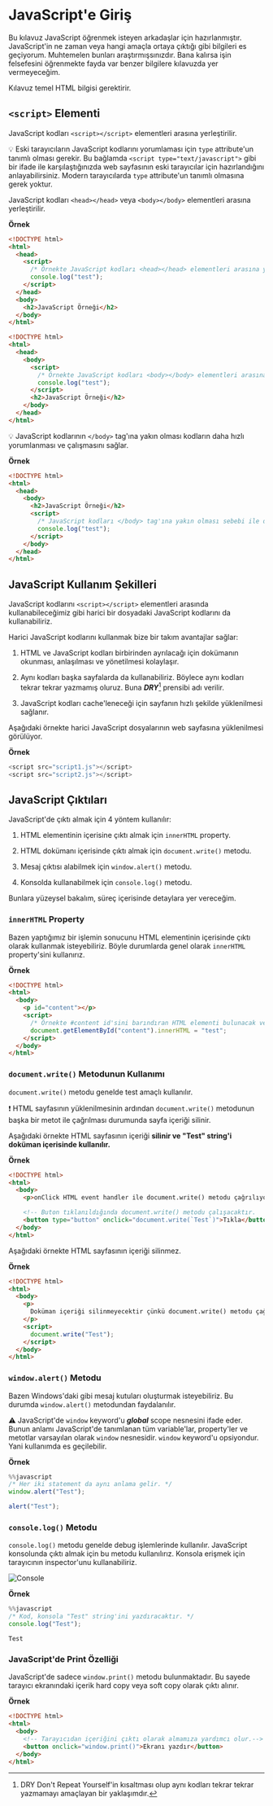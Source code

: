 # JavaScript'e Giriş

Bu kılavuz JavaScript öğrenmek isteyen arkadaşlar için hazırlanmıştır. JavaScript'in ne zaman veya hangi amaçla ortaya çıktığı gibi bilgileri es geçiyorum. Muhtemelen bunları araştırmışsınızdır. Bana kalırsa işin felsefesini öğrenmekte fayda var benzer bilgilere kılavuzda yer vermeyeceğim.

Kılavuz temel HTML bilgisi gerektirir.


## `<script>` Elementi

JavaScript kodları `<script></script>` elementleri arasına yerleştirilir.

💡 Eski tarayıcıların JavaScript kodlarını yorumlaması için `type` attribute'un tanımlı olması gerekir. Bu bağlamda `<script type="text/javascript">` gibi bir ifade ile karşılaştığınızda web sayfasının eski tarayıcılar için hazırlandığını anlayabilirsiniz. Modern tarayıcılarda `type` attribute'un tanımlı olmasına gerek yoktur.

JavaScript kodları `<head></head>` veya `<body></body>` elementleri arasına yerleştirilir.

**Örnek**

```html
<!DOCTYPE html>
<html>
  <head>
    <script>
      /* Örnekte JavaScript kodları <head></head> elementleri arasına yerleştirilmiş */
      console.log("test");
    </script>
  </head>
  <body>
    <h2>JavaScript Örneği</h2>
  </body>
</html>

<!DOCTYPE html>
<html>
  <head>
    <body>
      <script>
        /* Örnekte JavaScript kodları <body></body> elementleri arasına yerleştirilmiş */
        console.log("test");
      </script>
      <h2>JavaScript Örneği</h2>
    </body>
  </head>
</html>
```

💡 JavaScript kodlarının `</body>` tag'ına yakın olması kodların daha hızlı yorumlanması ve çalışmasını sağlar.

**Örnek**

```html
<!DOCTYPE html>
<html>
  <head>
    <body>
      <h2>JavaScript Örneği</h2>
      <script>
        /* JavaScript kodları </body> tag'ına yakın olması sebebi ile daha hızlı çalışacaktır. */
        console.log("test");
      </script>
    </body>
  </head>
</html>
```


## JavaScript Kullanım Şekilleri

JavaScript kodlarını `<script></script>` elementleri arasında kullanabileceğimiz gibi harici bir dosyadaki JavaScript kodlarını da kullanabiliriz.

Harici JavaScript kodlarını kullanmak bize bir takım avantajlar sağlar:

1. HTML ve JavaScript kodları birbirinden ayrılacağı için dokümanın okunması, anlaşılması ve yönetilmesi kolaylaşır.

2. Aynı kodları başka sayfalarda da kullanabiliriz. Böylece aynı kodları tekrar tekrar yazmamış oluruz. Buna **_DRY_**[^1] prensibi adı verilir.

3. JavaScript kodları cache'leneceği için sayfanın hızlı şekilde yüklenilmesi sağlanır.

Aşağıdaki örnekte harici JavaScript dosyalarının web sayfasına yüklenilmesi görülüyor.

**Örnek**

```javascript
<script src="script1.js"></script>
<script src="script2.js"></script>
```


## JavaScript Çıktıları

JavaScript'de çıktı almak için 4 yöntem kullanılır:

1. HTML elementinin içerisine çıktı almak için `innerHTML` property.

2. HTML dokümanı içerisinde çıktı almak için `document.write()` metodu.

3. Mesaj çıktısı alabilmek için `window.alert()` metodu.

4. Konsolda kullanabilmek için `console.log()` metodu.

Bunlara yüzeysel bakalım, süreç içerisinde detaylara yer vereceğim.


### `innerHTML` Property

Bazen yaptığımız bir işlemin sonucunu HTML elementinin içerisinde çıktı olarak kullanmak isteyebiliriz. Böyle durumlarda genel olarak `innerHTML` property'sini kullanırız.

**Örnek**

```html
<!DOCTYPE html>
<html>
  <body>
    <p id="content"></p>
    <script>
      /* Örnekte #content id'sini barındıran HTML elementi bulunacak ve içerisine "test" ifadesi yazdırılacaktır. */
      document.getElementById("content").innerHTML = "test";
    </script>
  </body>
</html>
```


### `document.write()` Metodunun Kullanımı

`document.write()` metodu genelde test amaçlı kullanılır.

❗ HTML sayfasının yüklenilmesinin ardından `document.write()` metodunun başka bir metot ile çağrılması durumunda sayfa içeriği silinir.

Aşağıdaki örnekte HTML sayfasının içeriği **silinir ve "Test" string'i doküman içerisinde kullanılır.**

**Örnek**

```html
<!DOCTYPE html>
<html>
  <body>
    <p>onClick HTML event handler ile document.write() metodu çağrılıyor.</p>

    <!-- Buton tıklanıldığında document.write() metodu çalışacaktır.   -->
    <button type="button" onclick="document.write(`Test`)">Tıkla</button>
  </body>
</html>
```

Aşağıdaki örnekte HTML sayfasının içeriği silinmez.

**Örnek**

```html
<!DOCTYPE html>
<html>
  <body>
    <p>
      Doküman içeriği silinmeyecektir çünkü document.write() metodu çağrılmıyor.
    </p>
    <script>
      document.write("Test");
    </script>
  </body>
</html>
```


### `window.alert()` Metodu

Bazen Windows'daki gibi mesaj kutuları oluşturmak isteyebiliriz. Bu durumda `window.alert()` metodundan faydalanılır.

⚠️ JavaScript'de `window` keyword'u **_global_** scope nesnesini ifade eder. Bunun anlamı JavaScript'de tanımlanan tüm variable'lar, property'ler ve metotlar varsayılan olarak `window` nesnesidir. `window` keyword'u opsiyondur. Yani kullanımda es geçilebilir.

**Örnek**



```javascript
%%javascript
/* Her iki statement da aynı anlama gelir. */
window.alert("Test");

alert("Test");
```

### `console.log()` Metodu

`console.log()` metodu genelde debug işlemlerinde kullanılır. JavaScript konsolunda çıktı almak için bu metodu kullanılırız. Konsola erişmek için tarayıcının inspector'unu kullanabiliriz.

![Console](https://wd.imgix.net/image/admin/ET1JJFtUIXvaoPCGQ94C.png?auto=format, "Şeklide tarayıcı konsolu görünüyor.")

**Örnek**



```javascript
%%javascript
/* Kod, konsola "Test" string'ini yazdıracaktır. */
console.log("Test");
```

    Test


### JavaScript'de Print Özelliği

JavaScript'de sadece `window.print()` metodu bulunmaktadır. Bu sayede tarayıcı ekranındaki içerik hard copy veya soft copy olarak çıktı alınır.

**Örnek**

```html
<!DOCTYPE html>
<html>
  <body>
    <!-- Tarayıcıdan içeriğini çıktı olarak almamıza yardımcı olur.-->
    <button onclick="window.print()">Ekranı yazdır</button>
  </body>
</html>
```


[^1]: DRY Don't Repeat Yourself'in kısaltması olup aynı kodları tekrar tekrar yazmamayı amaçlayan bir yaklaşımdır.

